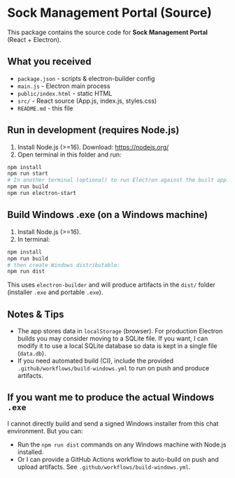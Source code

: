 # Sock Management Portal (Source)

This package contains the source code for **Sock Management Portal** (React + Electron).

## What you received
- `package.json` - scripts & electron-builder config
- `main.js` - Electron main process
- `public/index.html` - static HTML
- `src/` - React source (App.js, index.js, styles.css)
- `README.md` - this file

## Run in development (requires Node.js)
1. Install Node.js (>=16). Download: https://nodejs.org/
2. Open terminal in this folder and run:
```bash
npm install
npm run start
# In another terminal (optional) to run Electron against the built app:
npm run build
npm run electron-start
```

## Build Windows .exe (on a Windows machine)
1. Install Node.js (>=16).
2. In terminal:
```bash
npm install
npm run build
# then create Windows distributable:
npm run dist
```
This uses `electron-builder` and will produce artifacts in the `dist/` folder (installer `.exe` and portable `.exe`).

## Notes & Tips
- The app stores data in `localStorage` (browser). For production Electron builds you may consider moving to a SQLite file. If you want, I can modify it to use a local SQLite database so data is kept in a single file (`data.db`).
- If you need automated build (CI), include the provided `.github/workflows/build-windows.yml` to run on push and produce artifacts.

## If you want me to produce the actual Windows `.exe`
I cannot directly build and send a signed Windows installer from this chat environment. But you can:
- Run the `npm run dist` commands on any Windows machine with Node.js installed.
- Or I can provide a GitHub Actions workflow to auto-build on push and upload artifacts. See `.github/workflows/build-windows.yml`.

